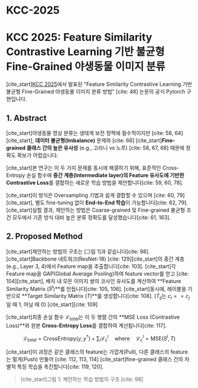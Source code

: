 # KCC-2025

# KCC 2025: Feature Similarity Contrastive Learning 기반 불균형 Fine-Grained 야생동물 이미지 분류

[cite_start][KCC 2025](https://www.kiise.or.kr/conf/kcc/2025/)에서 발표된 "Feature Similarity Contrastive Learning 기반 불균형 Fine-Grained 야생동물 이미지 분류 방법" [cite: 48] 논문의 공식 Pytorch 구현입니다.

## 1. Abstract

[cite_start]야생동물 영상 분류는 생태계 보전 정책에 필수적이지만 [cite: 58, 64][cite_start], **데이터 불균형(Imbalance)** 문제와 [cite: 66] [cite_start]**Fine-grained 클래스 간의 높은 유사성** (e.g., 고라니 vs 노루) [cite: 58, 67, 68] 때문에 정확도 확보가 어렵습니다.

[cite_start]본 연구는 이 두 가지 문제를 동시에 해결하기 위해, 표준적인 Cross-Entropy 손실 함수에 **중간 계층(Intermediate layer)의 Feature 유사도에 기반한 Contrastive Loss**를 결합하는 새로운 학습 방법을 제안합니다[cite: 59, 60, 78].

[cite_start]이 방식은 Oversampling 기법과 쉽게 결합할 수 있으며 [cite: 60, 79][cite_start], 별도 fine-tuning 없이 **End-to-End 학습**이 가능합니다[cite: 62, 79]. [cite_start]실험 결과, 제안하는 방법은 Coarse-grained 및 Fine-grained 불균형 조건 모두에서 기존 방식 대비 높은 분류 정확도를 달성했습니다[cite: 61, 163].

## 2. Proposed Method

[cite_start]제안하는 방법의 구조는 [그림 1]과 같습니다[cite: 98]. [cite_start]Backbone 네트워크(ResNet-18) [cite: 129][cite_start]의 중간 계층(e.g., Layer 3, 4)에서 Feature map을 추출합니다[cite: 103].
[cite_start]각 Feature map을 GAP(Global Average Pooling)하여 feature vector를 얻고 [cite: 104][cite_start], 배치 내 모든 이미지 쌍의 코사인 유사도를 계산하여 **Feature Similarity Matrix ($S^l$)**를 만듭니다[cite: 105, 106].
[cite_start]동시에, 레이블을 기반으로 **Target Similarity Matrix ($T$)**를 생성합니다[cite: 108]. ($T_{ij}$는 $c_i == c_j$일 때 1, 아닐 때 0) [cite_start][cite: 109]

[cite_start]최종 손실 함수 $\mathcal{L}_{total}$는 이 두 행렬 간의 **MSE Loss (Contrastive Loss)**와 원본 **Cross-Entropy Loss**를 결합하여 계산됩니다[cite: 117].

$$
\mathcal{L}_{total} = \text{CrossEntropy}(y, y^*) + \sum_{l} \mathcal{L}_{c}^{l} \quad \text{where} \quad \mathcal{L}_{c}^{l} = \text{MSE}(S^l, T)
$$

[cite_start]이 과정은 같은 클래스의 feature는 가깝게(Pull), 다른 클래스의 feature는 멀게(Push) 만들어 [cite: 112, 113, 114] [cite_start]fine-grained 클래스 간의 차별적 특징 학습을 촉진합니다[cite: 119, 120].

> [cite_start]그림 1: 제안하는 학습 방법의 구조 [cite: 98]

